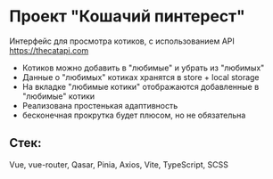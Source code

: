 # Проект "Кошачий пинтерест"

Интерфейс для просмотра котиков, с использованием API https://thecatapi.com

- Котиков можно добавить в "любимые" и убрать из "любимых"
- Данные о "любимых" котиках хранятся в store + local storage
- На вкладке "любимые котики" отображаются добавленные в "любимые" котики
- Реализована простенькая адаптивность
- бесконечная прокрутка будет плюсом, но не обязательна

## Стек:

Vue, vue-router, Qasar, Pinia, Axios, Vite, TypeScript, SCSS